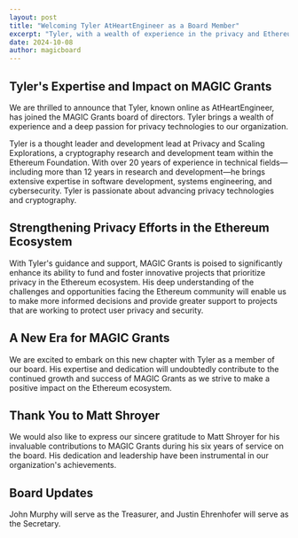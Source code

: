 ```yaml
---
layout: post
title: "Welcoming Tyler AtHeartEngineer as a Board Member"
excerpt: "Tyler, with a wealth of experience in the privacy and Ethereum ecosystems, joined the MAGIC Grants board in June."
date: 2024-10-08
author: magicboard
---
```


## Tyler's Expertise and Impact on MAGIC Grants

We are thrilled to announce that Tyler, known online as AtHeartEngineer, has joined the MAGIC Grants board of directors. Tyler brings a wealth of experience and a deep passion for privacy technologies to our organization.

Tyler is a thought leader and development lead at Privacy and Scaling Explorations, a cryptography research and development team within the Ethereum Foundation. With over 20 years of experience in technical fields—including more than 12 years in research and development—he brings extensive expertise in software development, systems engineering, and cybersecurity. Tyler is passionate about advancing privacy technologies and cryptography.

## Strengthening Privacy Efforts in the Ethereum Ecosystem

With Tyler's guidance and support, MAGIC Grants is poised to significantly enhance its ability to fund and foster innovative projects that prioritize privacy in the Ethereum ecosystem. His deep understanding of the challenges and opportunities facing the Ethereum community will enable us to make more informed decisions and provide greater support to projects that are working to protect user privacy and security.

## A New Era for MAGIC Grants

We are excited to embark on this new chapter with Tyler as a member of our board. His expertise and dedication will undoubtedly contribute to the continued growth and success of MAGIC Grants as we strive to make a positive impact on the Ethereum ecosystem.

## Thank You to Matt Shroyer

We would also like to express our sincere gratitude to Matt Shroyer for his invaluable contributions to MAGIC Grants during his six years of service on the board. His dedication and leadership have been instrumental in our organization's achievements.

## Board Updates

John Murphy will serve as the Treasurer, and Justin Ehrenhofer will serve as the Secretary.
